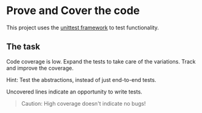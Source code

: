 # Prove and Cover the code

This project uses the
[unittest framework](https://docs.python.org/3/library/unittest.html)
to test functionality.

## The task

Code coverage is low. Expand the tests to take care of the variations. Track and improve the coverage.

Hint: Test the abstractions, instead of just end-to-end tests.

Uncovered lines indicate an opportunity to write tests.

> Caution: High coverage doesn't indicate no bugs!
